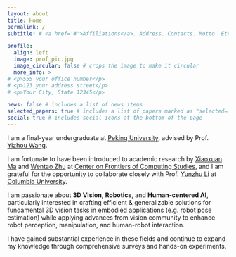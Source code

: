 ```yaml
---
layout: about
title: Home
permalink: /
subtitle: # <a href='#'>Affiliations</a>. Address. Contacts. Motto. Etc.

profile:
  align: left
  image: prof_pic.jpg
  image_circular: false # crops the image to make it circular
  more_info: >
# <p>555 your office number</p>
# <p>123 your address street</p>
# <p>Your City, State 12345</p>

news: false # includes a list of news items
selected_papers: true # includes a list of papers marked as "selected={true}"
social: true # includes social icons at the bottom of the page
---
```


<!-- Tell the world about yourself. Link to your favorite [subreddit](http://reddit.com). You can put a picture in, too. The code is already in, just name your picture `prof_pic.jpg` and put it in the `img/` folder.

Put your address / P.O. box / other info right below your picture. You can also disable any of these elements by editing `profile` property of the YAML header of your `_pages/about.md`. Edit `_bibliography/papers.bib` and Jekyll will render your [publications page](/al-folio/publications/) automatically.

Link to your social media connections, too. This theme is set up to use [Font Awesome icons](https://fontawesome.com/) and [Academicons](https://jpswalsh.github.io/academicons/), like the ones below. Add your Facebook, Twitter, LinkedIn, Google Scholar, or just disable all of them. -->

I am a final-year undergraduate at [Peking University](https://english.pku.edu.cn/), advised by Prof. [Yizhou Wang](https://cfcs.pku.edu.cn/english/people/faculty/yizhouwang/index.htm).

I am fortunate to have been introduced to academic research by [Xiaoxuan Ma](https://shirleymaxx.github.io/) and [Wentao Zhu](https://wentao.live/about.html) at [Center on Frontiers of Computing Studies](https://cfcs.pku.edu.cn/), and I am grateful for the opportunity to collaborate closely with Prof. [Yunzhu Li](https://yunzhuli.github.io/) at [Columbia University](https://www.columbia.edu/).

<!-- I am passionate about 3D vision, robotics, and human-centered AI, with particular interests in developing efficient & generalizable solutions for fundamental embodied vision tasks (such as pose estimation), and applying advances in 3D vision to enhance robot perception, manipulation, and human-robot interaction. I aim to further expand my knowledge in these fields through surveys and hands-on experiments. -->

I am passionate about **3D Vision**, **Robotics**, and **Human-centered AI**, particularly interested in crafting efficient & generalizable solutions for fundamental 3D vision tasks in embodied applications (e.g. robot pose estimation) while applying advances from vision community to enhance robot perception, manipulation, and human-robot interaction.

I have gained substantial experience in these fields and continue to expand my knowledge through comprehensive surveys and hands-on experiments.


